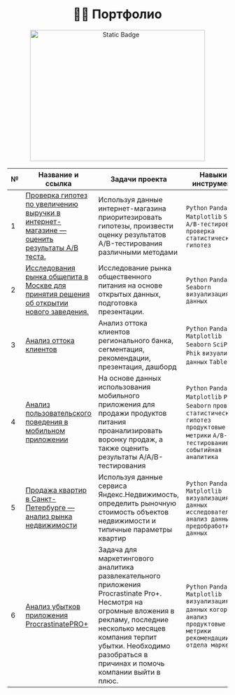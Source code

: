 <h1 align="center"> 👨‍💻 Портфолио</h1>

<p align="center" dir="auto">
<img alt="Static Badge" src="https://img.freepik.com/free-vector/black-and-brown-leather-briefcases_98292-4124.jpg?w=826&t=st=1695234492~exp=1695235092~hmac=2e49d113d6227c857ff4fd6595df90f40058a089e832204ec050d2a127dbd2cb"width="400" height="300">
</p>

<table>
<thead>
<tr>
<th>№</th>
<th>Название и ссылка</th>
<th>Задачи проекта</th>
<th>Навыки и инструменты</th>
</tr>
</thead>
<tbody>
<tr>
<td>1</td>
<td><a href="https://github.com/mynameis285/portfolio/tree/main/business%20decision%20making">Проверка гипотез по увеличению выручки в интернет-магазине — оценить результаты A/B теста.</a></td>
<td>Используя данные интернет-магазина приоритезировать гипотезы, произвести оценку результатов A/B-тестирования различными методами</td>
<td><code>Python</code> <code>Pandas</code> <code>Matplotlib</code> <code>SciPy</code> <code>A/B-тестирование</code> <code>проверка статистических гипотез </code></td>

</tr>
<tr>
<td>2</td>
<td><a href="https://github.com/mynameis285/portfolio/tree/main/catering%20market">Исследования рынка общепита в Москве для принятия решения об открытии нового заведения.</a></td>
<td>Исследование рынка общественного питания на основе открытых данных, подготовка презентации.</td>
<td> <code>Python</code> <code>Pandas</code> <code>Seaborn</code> <code>визуализация данных</code></td>

  
</tr>
<tr>
<td>3</td>
<td><a href="https://github.com/mynameis285/portfolio/tree/main/customer%20churn">Анализ оттока клиентов</a></td>
<td>Анализ оттока клиентов регионального банка, сегментация, рекомендации, презентация, дашборд</td>
<td><code>Python</code> <code>Pandas</code> <code>Matplotlib</code> <code>Seaborn</code> <code>SciPy</code> <code>Phik</code> <code>визуализация данных</code> <code>Tableau</code> </td>

</tr>
<tr>
<td>4</td>
<td><a href="https://github.com/mynameis285/portfolio/tree/main/mobile%20application%20user%20behavior">Анализ пользовательского поведения в мобильном приложении</a></td>
<td>На основе данных использования мобильного приложения для продажи продуктов питания проанализировать воронку продаж, а также оценить результаты A/A/B-тестирования </td>
<td><code>Python</code> <code>Pandas</code> <code>Matplotlib</code> <code>Plotly</code> <code>Seaborn</code> <code>проверка статистических гипотез</code> <code>продуктовые метрики</code> <code>A/B-тестирование</code> <code>событийная аналитика</code></td>


</tr>
<tr>
<td>5</td>
<td><a href="https://github.com/mynameis285/portfolio/tree/main/analysis%20of%20business%20indicators">Продажа квартир в Санкт-Петербурге — анализ рынка недвижимости</a></td>
<td>Используя данные сервиса Яндекс.Недвижимость, определить рыночную стоимость объектов недвижимости и типичные параметры квартир</td>
<td><code>Python</code> <code>Pandas</code> <code>Matplotlib</code> <code>визуализация данных</code> <code>исследовательский анализ данных</code> <code>предобработка данных</code> </td>



</tr>
<tr>
<td>6</td>
<td><a href="https://github.com/mynameis285/portfolio/tree/main/real%20estate%20market">Анализ убытков приложения ProcrastinatePRO+</a></td>
<td>Задача для маркетингового аналитика развлекательного приложения Procrastinate Pro+. Несмотря на огромные вложения в рекламу, последние несколько месяцев компания терпит убытки. Необходимо разобраться в причинах и помочь компании выйти в плюс.</td>
<td><code>Python</code> <code>Pandas</code> <code>Matplotlib</code> <code>визуализация данных</code> <code>когортный анализ</code> <code>продуктовые метрики</code> <code>рекомендации для отдела маркетинга</code> </td>
  


</tr>
</tbody>
</table>
